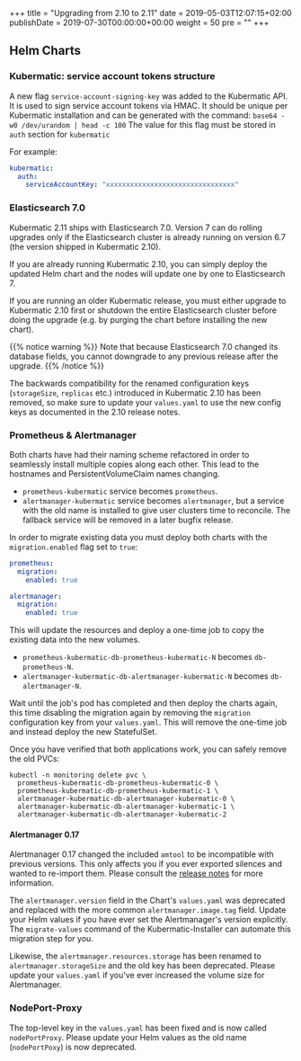 +++
title = "Upgrading from 2.10 to 2.11"
date = 2019-05-03T12:07:15+02:00
publishDate = 2019-07-30T00:00:00+00:00
weight = 50
pre = "<b></b>"
+++

## Helm Charts

### Kubermatic: service account tokens structure

A new flag `service-account-signing-key` was added to the Kubermatic API. It is used to sign service account tokens via
HMAC. It should be unique per Kubermatic installation and can be generated with the command: `base64 -w0 /dev/urandom | head -c 100`
The value for this flag must be stored in `auth` section for `kubermatic`

For example:

```yaml
kubermatic:
  auth:
    serviceAccountKey: "xxxxxxxxxxxxxxxxxxxxxxxxxxxxxxxx"
```

### Elasticsearch 7.0

Kubermatic 2.11 ships with Elasticsearch 7.0. Version 7 can do rolling upgrades only if the Elasticsearch cluster is
already running on version 6.7 (the version shipped in Kubermatic 2.10).

If you are already running Kubermatic 2.10, you can simply deploy the updated Helm chart and the nodes will update one
by one to Elasticsearch 7.

If you are running an older Kubermatic release, you must either upgrade to Kubermatic 2.10 first or shutdown the entire
Elasticsearch cluster before doing the upgrade (e.g. by purging the chart before installing the new chart).

{{% notice warning %}}
Note that because Elasticsearch 7.0 changed its database fields, you cannot downgrade to any previous release after
the upgrade.
{{% /notice %}}

The backwards compatibility for the renamed configuration keys (`storageSize`, `replicas` etc.) introduced in Kubermatic
2.10 has been removed, so make sure to update your `values.yaml` to use the new config keys as documented in the 2.10
release notes.

### Prometheus & Alertmanager

Both charts have had their naming scheme refactored in order to seamlessly install multiple copies along each other. This
lead to the hostnames and PersistentVolumeClaim names changing.

* `prometheus-kubermatic` service becomes `prometheus`.
* `alertmanager-kubermatic` service becomes `alertmanager`, but a service with the old name is installed to give user
  clusters time to reconcile. The fallback service will be removed in a later bugfix release.

In order to migrate existing data you must deploy both charts with the `migration.enabled` flag set to `true`:

```yaml
prometheus:
  migration:
    enabled: true

alertmanager:
  migration:
    enabled: true
```

This will update the resources and deploy a one-time job to copy the existing data into the new volumes.

* `prometheus-kubermatic-db-prometheus-kubermatic-N` becomes `db-prometheus-N`.
* `alertmanager-kubermatic-db-alertmanager-kubermatic-N` becomes `db-alertmanager-N`.

Wait until the job's pod has completed and then deploy the charts again, this time disabling the migration again by
removing the `migration` configuration key from your `values.yaml`. This will remove the one-time job and instead
deploy the new StatefulSet.

Once you have verified that both applications work, you can safely remove the old PVCs:

    kubectl -n monitoring delete pvc \
      prometheus-kubermatic-db-prometheus-kubermatic-0 \
      prometheus-kubermatic-db-prometheus-kubermatic-1 \
      alertmanager-kubermatic-db-alertmanager-kubermatic-0 \
      alertmanager-kubermatic-db-alertmanager-kubermatic-1 \
      alertmanager-kubermatic-db-alertmanager-kubermatic-2

#### Alertmanager 0.17

Alertmanager 0.17 changed the included `amtool` to be incompatible with previous versions. This only affects you
if you ever exported silences and wanted to re-import them. Please consult the
[release notes](https://github.com/prometheus/alertmanager/releases/tag/v0.17.0) for more information.

The `alertmanager.version` field in the Chart's `values.yaml` was deprecated and replaced with the more common
`alertmanager.image.tag` field. Update your Helm values if you have ever set the Alertmanager's version explicitly.
The `migrate-values` command of the Kubermatic-Installer can automate this migration step for you.

Likewise, the `alertmanager.resources.storage` has been renamed to `alertmanager.storageSize` and the old key has
been deprecated. Please update your `values.yaml` if you've ever increased the volume size for Alertmanager.

### NodePort-Proxy

The top-level key in the `values.yaml` has been fixed and is now called `nodePortProxy`. Please update your Helm
values as the old name (`nodePortPoxy`) is now deprecated.
